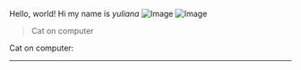 Hello, world!
Hi my name is *yuliana*
![Image](https://www.lifesavvy.com/p/uploads/2020/10/269d4e5a.jpg?width=1200)
![Image](https://images.hindustantimes.com/img/2021/10/08/550x309/WhatsApp_Image_2021-10-08_at_5.37.05_PM_1633694844878_1633694863024.jpeg)

> Cat on computer

Cat on computer:

---
